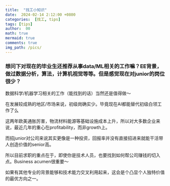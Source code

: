 ```yaml
---
title:  "找工小知识"
date:  2024-02-14 2:12:00 +0800
categories:  [找工, tips] 
tags: [tips]     
author:  00                    
math: true
mermaid: true
comments: true
img_path: /pics/
---
```

### 想问下对现在的毕业生还推荐从事data/ML相关的工作嘛？EE背景，做过数据分析，算法，计算机视觉等等。但是感觉现在对junior的岗位很少？

数据科学/机器学习相关的工作（能找到的话）当然还是值得做～ 

在发展较成熟的地区/市场来说，初级岗确实少。毕竟现在AI都能替代初级白领工作了么

这两年欧美通胀厉害，物流材料能源等基础设施成本上升，所以对大多数企业来说，最近几年的重心在profitability，而非growth上。

而招junior对公司来说其实更像是一种投资，回报率并没有直接招进来就能干活带人创造价值的senior高。

所以目前求职的重点在于，即使你是技术人员，也要找到如何帮公司赚钱的切入点。Business acumen很重要～ 

如果有其他专业的背景能够和技术能力交叉利用起来，这会是个凸显个人独特价值的最优方向之一。
